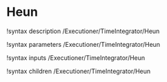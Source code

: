 <!-- MOOSE Documentation Stub: Remove this when content is added. -->

# Heun
!syntax description /Executioner/TimeIntegrator/Heun

!syntax parameters /Executioner/TimeIntegrator/Heun

!syntax inputs /Executioner/TimeIntegrator/Heun

!syntax children /Executioner/TimeIntegrator/Heun
